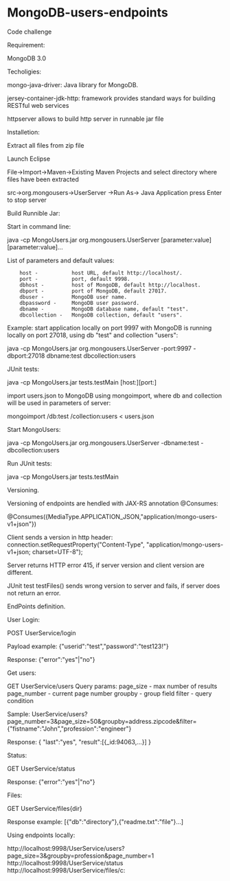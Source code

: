 # MongoDB-users-endpoints
Code challenge



Requirement:

MongoDB 3.0

Techoligies:

mongo-java-driver: Java library for MongoDB.

jersey-container-jdk-http: framework provides standard ways for building RESTful web services

httpserver allows to build http server in runnable jar file


Installetion:

Extract all files from zip file

Launch Eclipse

File->Import->Maven->Existing Maven Projects and select directory where files have been extracted

src->org.mongousers->UserServer ->Run As-> Java Application
press Enter to stop server

Build Runnible Jar:



Start in command line:

java -cp MongoUsers.jar org.mongousers.UserServer [parameter:value] [parameter:value]...

List of parameters and default values:

		host -           host URL, default http://localhost/.
		port - 	         port, default 9998.
		dbhost -         host of MongoDB, default http://localhost.
		dbport -         port of MongoDB, default 27017.
		dbuser -         MongoDB user name.
		dbpassword -     MongoDB user password.
		dbname -         MongoDB database name, default "test".
		dbcollection -	 MongoDB collection, default "users".
		
Example: start application locally on port 9997 with MongoDB is running locally on port 27018, 
using db "test" and collection "users":

java -cp MongoUsers.jar org.mongousers.UserServer -port:9997 -dbport:27018 dbname:test dbcollection:users
		

JUnit tests:

java -cp MongoUsers.jar tests.testMain [host:<server-host>][port:<server-port>]

import users.json to MongoDB using mongoimport, where db and collection will be used in parameters of server:

mongoimport /db:test /collection:users < users.json

Start MongoUsers:

java -cp MongoUsers.jar org.mongousers.UserServer -dbname:test -dbcollection:users

Run JUnit tests:

java -cp MongoUsers.jar tests.testMain


Versioning.

Versioning of endpoints are hendled with JAX-RS annotation @Consumes:

@Consumes({MediaType.APPLICATION_JSON,"application/mongo-users-v1+json"})

Client sends a version in http header:
connection.setRequestProperty("Content-Type", "application/mongo-users-v1+json; charset=UTF-8");

Server returns HTTP error 415, if server version and client version are different.

JUnit test testFiles() sends wrong version to server and fails, if server does not return an error.


EndPoints definition.

User Login:

POST
UserService/login

Payload example: {"userid":"test","password":"test123!"}

Response: {"error":"yes"|"no"}

Get users:

GET
UserService/users
Query params: 
page_size - max number of results
page_number - current page number
groupby - group field
filter - query condition

Sample: 
UserService/users?page_number=3&page_size=50&groupby=address.zipcode&filter={"fistname":"John","profession":"engineer"}

Response:
{
"last":"yes",
"result":[{_id:94063,...}]
}

Status:

GET
UserService/status

Response: {"error":"yes"|"no"}

Files:

GET
UserService/files{dir}

Response example:
[{"db":"directory"},{"readme.txt":"file"}...]


Using endpoints locally:

http://localhost:9998/UserService/users?page_size=3&groupby=profession&page_number=1
http://localhost:9998/UserService/status
http://localhost:9998/UserService/files/c:


